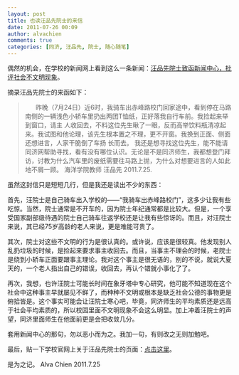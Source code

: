 ```yaml
---
layout: post
title: 也读汪品先院士的来信
date: 2011-07-26 00:09
author: alvachien
comments: true
categories: [同济, 汪品先, 院士, 随心随笔]
---
```

偶然的机会，在学校的新闻网上看到这么一条新闻：<a title="《汪品先院士致函新闻中心，批评社会不文明现象》" href="http//news.tongji.edu.cn/classid-6-newsid-32905-t-show.html" target="_blank">汪品先院士致函新闻中心，批评社会不文明现象</a>。

摘录汪品先院士的来函如下：
<blockquote>      昨晚（7月24日）近6时，我骑车出赤峰路校门回家途中，看到停在马路南侧的一辆浅色小轿车里扔出两团T恤纸，正好落我自行车前。我捡起来举到窗口，请主 人收回去，不料这位先生瞅了一眼，反而高举饮料瓶清凉起来。我试图和他论理，该先生根本置之不理，更不开窗。我换到正面、侧面还想进言，人家干脆倒了车扬 长而去。
我还是想寻找这位先生，能不能请同济网帮助寻找，看有没有哪位认识。无论是不是同济师生，我都想登门拜访，讨教为什么汽车里的废纸需要往马路上抛，为什么对想要进言的人如此地不屑一顾。
海洋学院教师 汪品先 2011.7.25.</blockquote>
虽然这封信只是短短几行，但是我还是读出不少的东西：

首先，汪院士是自己骑车出入学校的——“我骑车出赤峰路校门”，这多少让我有些吃惊。当然，院士通常是不开车的，因为院士年纪通常都是比较大。但是，一个享受国家副部级待遇的院士自己骑车往返学校还是让我有些惊讶的。而且，对汪院士来说，其已经75岁高龄的老人来说，更是难能可贵了。

其次，院士对这些不文明的行为是很认真的。或许说，应该是很较真。他发现别人乱扔垃圾的时候，是捡起来要求事主收回去。而且，当事主不理会的时候，老院士是绕到小轿车正面要跟事主理论。我对这个事主是很无语的，别的不说，就说大夏天的，一个老人指出自己的错误，收回去，再认个错就小事化了了。

再次，我想，也许汪院士可能长时间在象牙塔中专心研究，他可能不知道现在这个社会中这种事主早就屡见不鲜了，而种种不文明或根本是缺乏社会公德的事物更是俯拾皆是。这个事实可能会让汪院士寒心吧，毕竟，同济师生的平均素质还是远高于社会平均素质的，所以校园里面不文明现象不会这么明显。加上冲着汪院士的声望，同济里面师生在他面前更是会把收敛几分。

套用新闻中心的那句，勿以恶小而为之。我加一句，有则改之无则加勉吧。

最后，贴一下学校官网上关于汪品先院士的页面：<a title="汪品先" href="http://www.tongji.edu.cn/survey/elite_wang.html" target="_blank">点击这里</a>。

是为之记。
Alva Chien
2011.7.25
